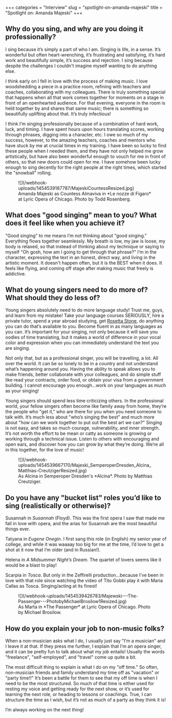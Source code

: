 +++
categories = "Interview"
slug = "spotlight-on-amanda-majeski"
title = "Spotlight on: Amanda Majeski"
+++

## Why do you sing, and why are you doing it professionally? 

I sing because it’s simply a part of who I am. Singing is life, in a sense. It’s wonderful but often heart-wrenching, it’s frustrating and satisfying, it’s hard work and beautifully simple, it’s success and rejection. I sing because despite the challenges I couldn't imagine myself wanting to do anything else. 

I think early on I fell in love with the process of making music. I love woodshedding a piece in a practice room, refining with teachers and coaches, collaborating with my colleagues. There is truly something special that happens when all that work comes together for moments on a stage in front of an openhearted audience. For that evening, everyone in the room is held together by and shares that same music; there is something so beautifully uplifting about that. It’s truly infectious!

I think I’m singing professionally because of a combination of hard work, luck, and timing. I have spent hours upon hours translating scores, working through phrases, digging into a character, etc. I owe so much of my success, however, to the amazing teachers, coaches and mentors who have stuck by me at crucial times in my training. I have been so lucky to find these people when I needed them, and they have not only helped me grow artistically, but have also been wonderful enough to vouch for me in front of others, so that new doors could open for me. I have somehow been lucky enough to sing decently for the right people at the right times, which started the "snowball" rolling. 

<figure data-type="image">![](/webhook-uploads/1454539187787/MajeskiCountessResized.jpg)
<figcaption>Amanda Majeski as Countess Almaviva in *Le nozze di Figaro* at Lyric Opera of Chicago. Photo by Todd Rosenberg.</figcaption>
</figure>

## What does "good singing" mean to you? What does it feel like when you achieve it?

"Good singing" to me means I’m not thinking about "good singing." Everything flows together seamlessly. My breath is low, my jaw is loose, my body is relaxed, so that instead of thinking about my technique or saying to myself "Oh gosh, how am I going to get through that phrase?" I’m in the character, expressing the text in an honest, direct way, and living in the artistic moment. It doesn't happen often, but it is the BEST when it does. It feels like flying, and coming off stage after making music that freely is addictive. 

## What do young singers need to do more of? What should they do less of?

Young singers absolutely need to do more language study! Trust me, guys, and learn from my mistake! Take your language courses SERIOUSLY, hire a private tutor, spend a year abroad studying, get [Rosetta Stone](http://www.rosettastone.com/lp/ppc/sale/?cid=se-br-gg-vlite&cvosrc=ppc.google.rosetta%20stone&matchtype=e&cvo_campaign=Branded_CAN&gclid=Cj0KEQiAisy1BRD7_YSgpduD2cEBEiQAPR3UuCznDzGDnCV2OKI9w6otmByLKnjFp7mxwbQ1bgyJm0saAkfe8P8HAQ), do anything you can do that’s available to you. Become fluent in as many languages as you can. It’s important for your singing, not only because it will save you oodles of time translating, but it makes a world of difference in your vocal color and expression when you can immediately understand the text you are singing. 

Not only that, but as a professional singer, you will be travelling, a lot. All over the world. It can be so lonely to be in a country and not understand what’s happening around you. Having the ability to speak allows you to make friends, better collaborate with your colleagues, and do simple stuff like read your contracts, order food, or obtain your visa from a government building. I cannot encourage you enough...work on your languages as much as your singing! 

Young singers should spend less time criticizing others. In the professional world, your fellow singers often become like family away from home, they’re the people who "get it," who are there for you when you need someone to talk with. It’s much less about "who’s singing the best" and much more about "how can we work together to put out the best art we can?" Singing is not easy, and takes so much courage, vulnerability, and inner strength. It’s not worth the effort to be mean or catty as someone is growing or working through a technical issue. Listen to others with encouraging and open ears, and discover how you can grow by what they’re doing. We’re all in this together, for the love of music!

<figure data-type="image">![](/webhook-uploads/1454539667170/Majeski_SemperoperDresden_Alcina_Matthias-CreutzigerResized.jpg)
<figcaption>As Alcina in Semperoper Dresden's *Alcina*. Photo by Matthias Creutziger.</figcaption>
</figure>

## Do you have any "bucket list" roles you’d like to sing (realistically or otherwise)?

Susannah in *Susannah* (Floyd). This was the first opera I saw that made me fall in love with opera, and the arias for Susannah are the most beautiful things ever.

Tatyana in *Eugene Onegin*. I first sang this role (in English) my senior year of college, and while it was waaaay too big for me at the time, I’d love to get a shot at it now that I’m older (and in Russian!).

Helena in *A Midsummer Night’s Dream*. The quartet of lovers seems like it would be a blast to play!

Scarpia in *Tosca*. But only in the Zeffirelli production...because I’ve been in love with that role since watching the video of Tito Gobbi play it with Maria Callas as Tosca. Singing/acting at its finest!

<figure data-type="image">![](/webhook-uploads/1454539426783/Majewski---The-Passenger---PhotobyMichaelBrosilow1Resized.jpg)
<figcaption>As Marta in *The Passenger* at Lyric Opera of Chicago. Photo by Michael Brosilow.</figcaption>
</figure>

## How do you explain your job to non-music folks?

When a non-musician asks what I do, I usually just say "I’m a musician" and I leave it at that. If they press me further, I explain that I’m an opera singer, and it can be pretty fun to talk about what my job entails! Usually the words "freelance", "self-employed", and "travel" come up quite a bit. 

The most difficult thing to explain is what I do on my "off time." So often, non-musician friends and family understand my time off as "vacation" or "party time!!" It’s been a battle for them to see that my off time is when I need to be the most structured. So much of that time is either used for resting my voice and getting ready for the next show, or it’s used for learning the next role, or heading to lessons or coachings. True, I can structure the time as I wish, but it’s not as much of a party as they think it is! 

I’m always working on the next thing!
